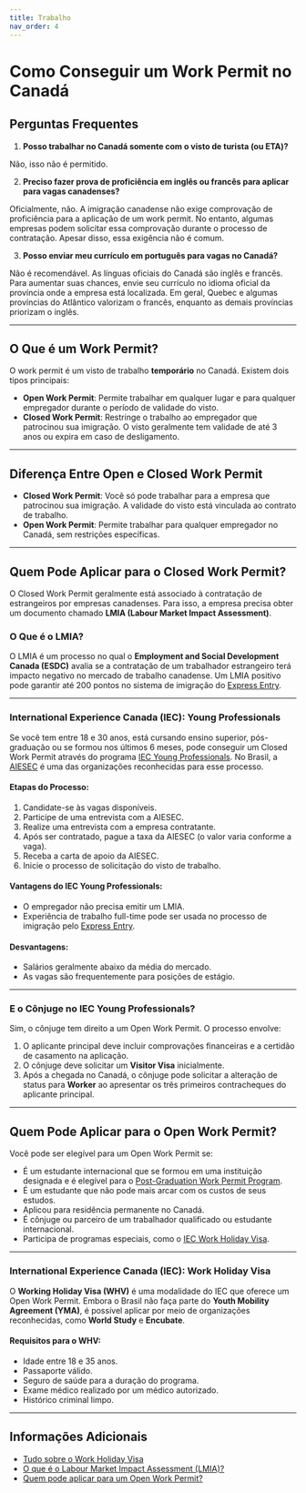 ```yaml
---
title: Trabalho
nav_order: 4
---
```


# Como Conseguir um Work Permit no Canadá

## Perguntas Frequentes

1. **Posso trabalhar no Canadá somente com o visto de turista (ou ETA)?**

  Não, isso não é permitido.

2. **Preciso fazer prova de proficiência em inglês ou francês para aplicar para vagas canadenses?**

  Oficialmente, não. A imigração canadense não exige comprovação de proficiência para a aplicação de um work permit. No entanto, algumas empresas podem solicitar essa comprovação durante o processo de contratação. Apesar disso, essa exigência não é comum.

3. **Posso enviar meu currículo em português para vagas no Canadá?**

  Não é recomendável. As línguas oficiais do Canadá são inglês e francês. Para aumentar suas chances, envie seu currículo no idioma oficial da província onde a empresa está localizada. Em geral, Quebec e algumas províncias do Atlântico valorizam o francês, enquanto as demais províncias priorizam o inglês.

---

## O Que é um Work Permit?

O work permit é um visto de trabalho **temporário** no Canadá. Existem dois tipos principais:

- **Open Work Permit**: Permite trabalhar em qualquer lugar e para qualquer empregador durante o período de validade do visto.
- **Closed Work Permit**: Restringe o trabalho ao empregador que patrocinou sua imigração. O visto geralmente tem validade de até 3 anos ou expira em caso de desligamento.

---

## Diferença Entre Open e Closed Work Permit

- **Closed Work Permit**: Você só pode trabalhar para a empresa que patrocinou sua imigração. A validade do visto está vinculada ao contrato de trabalho.
- **Open Work Permit**: Permite trabalhar para qualquer empregador no Canadá, sem restrições específicas.

---

## Quem Pode Aplicar para o Closed Work Permit?

O Closed Work Permit geralmente está associado à contratação de estrangeiros por empresas canadenses. Para isso, a empresa precisa obter um documento chamado **LMIA (Labour Market Impact Assessment)**.

### O Que é o LMIA?

O LMIA é um processo no qual o **Employment and Social Development Canada (ESDC)** avalia se a contratação de um trabalhador estrangeiro terá impacto negativo no mercado de trabalho canadense. Um LMIA positivo pode garantir até 200 pontos no sistema de imigração do [Express Entry](https://www.canada.ca/en/immigration-refugees-citizenship/services/immigrate-canada/express-entry.html).

---

### International Experience Canada (IEC): Young Professionals

Se você tem entre 18 e 30 anos, está cursando ensino superior, pós-graduação ou se formou nos últimos 6 meses, pode conseguir um Closed Work Permit através do programa [IEC Young Professionals](https://www.cic.gc.ca/english/work/iec/eligibility.asp). No Brasil, a [AIESEC](https://aiesec.org) é uma das organizações reconhecidas para esse processo.

#### Etapas do Processo:

1. Candidate-se às vagas disponíveis.
2. Participe de uma entrevista com a AIESEC.
3. Realize uma entrevista com a empresa contratante.
4. Após ser contratado, pague a taxa da AIESEC (o valor varia conforme a vaga).
5. Receba a carta de apoio da AIESEC.
6. Inicie o processo de solicitação do visto de trabalho.

#### Vantagens do IEC Young Professionals:

- O empregador não precisa emitir um LMIA.
- Experiência de trabalho full-time pode ser usada no processo de imigração pelo [Express Entry](https://www.canada.ca/en/immigration-refugees-citizenship/services/immigrate-canada/express-entry.html).

#### Desvantagens:

- Salários geralmente abaixo da média do mercado.
- As vagas são frequentemente para posições de estágio.

---

### E o Cônjuge no IEC Young Professionals?

Sim, o cônjuge tem direito a um Open Work Permit. O processo envolve:

1. O aplicante principal deve incluir comprovações financeiras e a certidão de casamento na aplicação.
2. O cônjuge deve solicitar um **Visitor Visa** inicialmente.
3. Após a chegada no Canadá, o cônjuge pode solicitar a alteração de status para **Worker** ao apresentar os três primeiros contracheques do aplicante principal.

---

## Quem Pode Aplicar para o Open Work Permit?

Você pode ser elegível para um Open Work Permit se:

- É um estudante internacional que se formou em uma instituição designada e é elegível para o [Post-Graduation Work Permit Program](https://www.canada.ca/en/immigration-refugees-citizenship/services/study-canada/work/after-graduation.html).
- É um estudante que não pode mais arcar com os custos de seus estudos.
- Aplicou para residência permanente no Canadá.
- É cônjuge ou parceiro de um trabalhador qualificado ou estudante internacional.
- Participa de programas especiais, como o [IEC Work Holiday Visa](https://www.cic.gc.ca/english/work/iec/eligibility.asp).

---

### International Experience Canada (IEC): Work Holiday Visa

O **Working Holiday Visa (WHV)** é uma modalidade do IEC que oferece um Open Work Permit. Embora o Brasil não faça parte do **Youth Mobility Agreement (YMA)**, é possível aplicar por meio de organizações reconhecidas, como **World Study** e **Encubate**.

#### Requisitos para o WHV:

- Idade entre 18 e 35 anos.
- Passaporte válido.
- Seguro de saúde para a duração do programa.
- Exame médico realizado por um médico autorizado.
- Histórico criminal limpo.

---

## Informações Adicionais

- [Tudo sobre o Work Holiday Visa](https://kittynocanada.com/tudo-sobre-o-working-holiday-visa/)
- [O que é o Labour Market Impact Assessment (LMIA)?](https://www.immi-canada.com/voce-sabe-o-que-e-o-labour-market-impact-assessment-lmia/)
- [Quem pode aplicar para um Open Work Permit?](https://www.cic.gc.ca/english/helpcentre/answer.asp?qnum=177&top=17)

